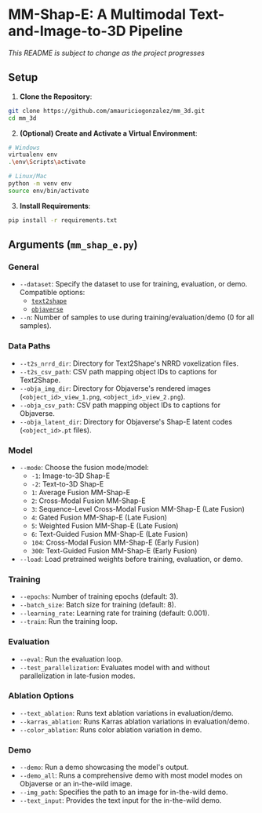 # MM-Shap-E: A Multimodal Text-and-Image-to-3D Pipeline

*This README is subject to change as the project progresses*


## Setup

1. **Clone the Repository**:

```bash
git clone https://github.com/amauriciogonzalez/mm_3d.git
cd mm_3d
```


2. **(Optional) Create and Activate a Virtual Environment**:

```bash
# Windows
virtualenv env
.\env\Scripts\activate

# Linux/Mac
python -m venv env
source env/bin/activate
```
    
3. **Install Requirements**:

```bash   
pip install -r requirements.txt
```



## Arguments (`mm_shap_e.py`)

### General

- `--dataset`: Specify the dataset to use for training, evaluation, or demo. Compatible options:
    - [`text2shape`](http://text2shape.stanford.edu/)
    - [`objaverse`](https://objaverse.allenai.org/)
- `--n`: Number of samples to use during training/evaluation/demo (0 for all samples).

### Data Paths

- `--t2s_nrrd_dir`: Directory for Text2Shape's NRRD voxelization files.
- `--t2s_csv_path`: CSV path mapping object IDs to captions for Text2Shape.
- `--obja_img_dir`: Directory for Objaverse's rendered images (`<object_id>_view_1.png`, `<object_id>_view_2.png`).
- `--obja_csv_path`: CSV path mapping object IDs to captions for Objaverse.
- `--obja_latent_dir`: Directory for Objaverse's Shap-E latent codes  (`<object_id>.pt` files).

### Model

- `--mode`: Choose the fusion mode/model:
    - `-1`: Image-to-3D Shap-E
    - `-2`: Text-to-3D Shap-E
    - `1`: Average Fusion MM-Shap-E
    - `2`: Cross-Modal Fusion MM-Shap-E
    - `3`: Sequence-Level Cross-Modal Fusion MM-Shap-E (Late Fusion)
    - `4`: Gated Fusion MM-Shap-E (Late Fusion)
    - `5`: Weighted Fusion MM-Shap-E (Late Fusion)
    - `6`: Text-Guided Fusion MM-Shap-E (Late Fusion)
    - `104`: Cross-Modal Fusion MM-Shap-E (Early Fusion)
    - `300`: Text-Guided Fusion MM-Shap-E (Early Fusion)
- `--load`: Load pretrained weights before training, evaluation, or demo.

### Training

- `--epochs`: Number of training epochs (default: 3).
- `--batch_size`: Batch size for training (default: 8).
- `--learning_rate`: Learning rate for training (default: 0.001).
- `--train`: Run the training loop.

### Evaluation

- `--eval`: Run the evaluation loop.
- `--test_parallelization`: Evaluates model with and without parallelization in late-fusion modes.

### Ablation Options

- `--text_ablation`: Runs text ablation variations in evaluation/demo.
- `--karras_ablation`: Runs Karras ablation variations in evaluation/demo.
- `--color_ablation`: Runs color ablation variation in demo.

### Demo

- `--demo`: Run a demo showcasing the model's output.
- `--demo_all`: Runs a comprehensive demo with most model modes on Objaverse or an in-the-wild image.
- `--img_path`: Specifies the path to an image for in-the-wild demo.
- `--text_input`: Provides the text input for the in-the-wild demo.
